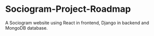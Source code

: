 # Sociogram-Project-Roadmap
A Sociogram website using React in frontend, Django in backend and MongoDB database.

